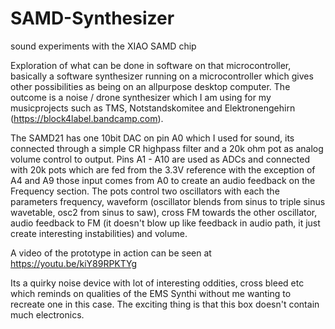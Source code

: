 # SAMD-Synthesizer
sound experiments with the XIAO SAMD chip

Exploration of what can be done in software on that microcontroller, basically a software synthesizer running on a microcontroller which gives other possibilities as being on an allpurpose desktop computer.
The outcome is a noise / drone synthesizer which I am using for my musicprojects such as TMS, Notstandskomitee and Elektronengehirn (https://block4label.bandcamp.com).

The SAMD21 has one 10bit DAC on pin A0 which I used for sound, its connected through a simple CR highpass filter and a 20k ohm pot as analog volume control to output.
Pins A1 - A10 are used as ADCs and connected with 20k pots which are fed from the 3.3V reference with the exception of A4 and A9 those input comes from A0 to create an audio feedback on the Frequency section.
The pots control two oscillators with each the parameters frequency, waveform (oscillator blends from sinus to triple sinus wavetable, osc2 from sinus to saw), cross FM towards the other oscillator, audio feedback to FM (it doesn't blow up like feedback in audio path, it just create interesting instabilities) and volume.

A video of the prototype in action can be seen at https://youtu.be/kiY89RPKTYg

Its a quirky noise device with lot of interesting oddities, cross bleed etc which reminds on qualities of the EMS Synthi without me wanting to recreate one in this case. 
The exciting thing is that this box doesn't contain much electronics.
